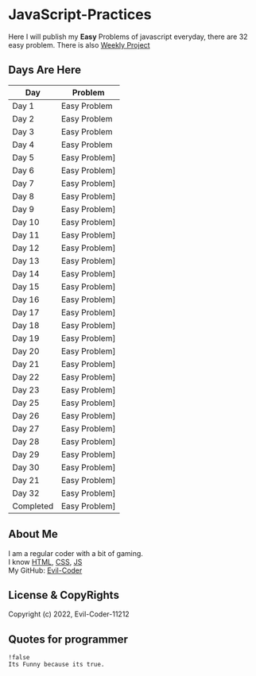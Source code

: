 # JavaScript-Practices
Here I will publish my **Easy** Problems of javascript everyday, there are 32 easy problem. There is also [Weekly Project](https://github.com/Evil-Coder-11212/JS-Weekly-Project) 
 
## Days Are Here
|      Day      |         Problem        |
| ------------- | ---------------------- |
|   Day 1  | Easy Problem         |
|   Day 2   | Easy Problem        |
|   Day 3  | Easy Problem         |
|   Day 4   | Easy Problem        |
|   Day 5   | Easy Problem]       |
|   Day 6   | Easy Problem]       |
|   Day 7   | Easy Problem]       |
|   Day 8   | Easy Problem]       |
|   Day 9   | Easy Problem]       |
|   Day 10   | Easy Problem]      |
|   Day 11   | Easy Problem]      |
|   Day 12   | Easy Problem]      |
|   Day 13   | Easy Problem]      |
|   Day 14   | Easy Problem]      |
|   Day 15   | Easy Problem]      |
|   Day 16   | Easy Problem]      |
|   Day 17   | Easy Problem]      |
|   Day 18   | Easy Problem]      |
|   Day 19   | Easy Problem]      |
|   Day 20   | Easy Problem]      |
|   Day 21   | Easy Problem]      |
|   Day 22   | Easy Problem]      |
|   Day 23   | Easy Problem]      |
|   Day 25   | Easy Problem]      |
|   Day 26   | Easy Problem]      |
|   Day 27   | Easy Problem]      |
|   Day 28   | Easy Problem]      |
|   Day 29  | Easy Problem]       |
|   Day 30   | Easy Problem]      |
|   Day 21   | Easy Problem]      |
|   Day 32   | Easy Problem]      |
|  Completed   | Easy Problem]      |

## About Me
I am a regular coder with a bit of gaming.<br/>
I know [HTML](https://en.wikipedia.org/wiki/HTML), [CSS](https://en.wikipedia.org/wiki/CSS), [JS](https://en.wikipedia.org/wiki/JS)<br/>
My GitHub: [Evil-Coder](https://github.com/Evil-Coder-11212)

## License & CopyRights
Copyright (c) 2022, Evil-Coder-11212<br/>

## Quotes for programmer
```
!false
Its Funny because its true.
```
